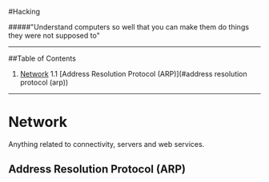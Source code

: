 #Hacking

#####"Understand computers so well that you can make them do things they were not supposed to"

***

##Table of Contents
1. [Network](#network)
1.1 [Address Resolution Protocol (ARP)](#address resolution protocol (arp))

***

# Network

Anything related to connectivity, servers and web services.

## Address Resolution Protocol (ARP)